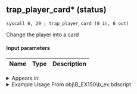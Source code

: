 ## trap_player_card* (status)

`syscall 6, 29 ; trap_player_card (0 in, 0 out)`

Change the player into a card

#### Input parameters
| Name | Type | Description
|------|------|------------




<details>
	<summary>Appears in:</summary>
| filename | Entity (obj)
|----------|-------------
| obj\B_EX150\b_ex.bdscript       | ((B) Luxord (WORKS! can’t be killed, or paused))          
| obj\B_EX150_LV99\b_ex.bdscript       | ((B99) Luxord (Limit Cut))          
| obj\M_EX950\m_ex.bdscript       | ((M) Gambler)          

</details>

<details>
	<summary>Example Usage From obj\B_EX150\b_ex.bdscript</summary>
```
L15077:
 gosub 4, L946
 memcpyToSp 16, 16
 pushFromPSp 16
 fetchValue 4
 pushImmf 10
 syscall 1, 19 ; trap_sysobj_fadeout (2 in, 0 out)
 pushImmf 10
 gosub 4, L6640
 pushImm 1537
 syscall 1, 242 ; trap_player_capture_form (1 in, 0 out)
 pushImm 1
 popToSpVal 124
 halt 
 syscall 6, 29 ; trap_player_card (0 in, 0 out)
 gosub 4, L946
 memcpyToSp 16, 16
 pushFromPSp 16
 pushImm 1
 syscall 1, 109 ; trap_obj_hide_part (2 in, 0 out)
 pushImm 0
 syscall 1, 43 ; func_obj_control_on (1 in, 0 out)
 ret
```
</details>

